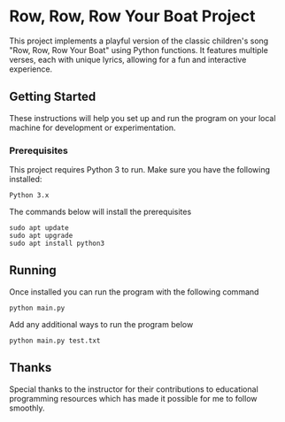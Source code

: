 # Row, Row, Row Your Boat Project

This project implements a playful version of the classic children's song "Row, Row, Row Your Boat" using Python functions. It features multiple verses, each with unique lyrics, allowing for a fun and interactive experience.

## Getting Started

These instructions will help you set up and run the program on your local machine for development or experimentation.

### Prerequisites

This project requires Python 3 to run. Make sure you have the following installed:

    Python 3.x
The commands below will install the prerequisites

```
sudo apt update
sudo apt upgrade
sudo apt install python3
```

## Running
Once installed you can run the program with the following command

```
python main.py
```

Add any additional ways to run the program below

```
python main.py test.txt
```

## Thanks
Special thanks to the instructor for their contributions to educational programming resources which has made it possible for me to follow smoothly. 
